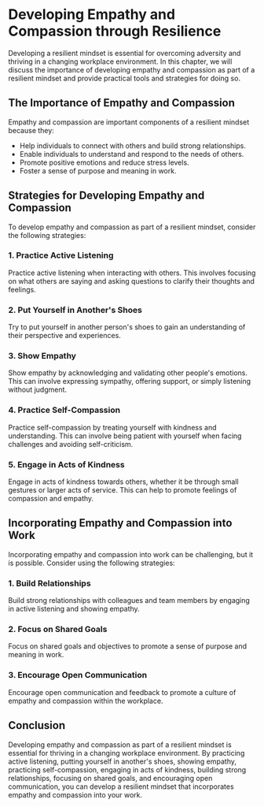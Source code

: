 Developing Empathy and Compassion through Resilience
===============================================================================================

Developing a resilient mindset is essential for overcoming adversity and thriving in a changing workplace environment. In this chapter, we will discuss the importance of developing empathy and compassion as part of a resilient mindset and provide practical tools and strategies for doing so.

The Importance of Empathy and Compassion
----------------------------------------

Empathy and compassion are important components of a resilient mindset because they:

* Help individuals to connect with others and build strong relationships.
* Enable individuals to understand and respond to the needs of others.
* Promote positive emotions and reduce stress levels.
* Foster a sense of purpose and meaning in work.

Strategies for Developing Empathy and Compassion
------------------------------------------------

To develop empathy and compassion as part of a resilient mindset, consider the following strategies:

### 1. Practice Active Listening

Practice active listening when interacting with others. This involves focusing on what others are saying and asking questions to clarify their thoughts and feelings.

### 2. Put Yourself in Another's Shoes

Try to put yourself in another person's shoes to gain an understanding of their perspective and experiences.

### 3. Show Empathy

Show empathy by acknowledging and validating other people's emotions. This can involve expressing sympathy, offering support, or simply listening without judgment.

### 4. Practice Self-Compassion

Practice self-compassion by treating yourself with kindness and understanding. This can involve being patient with yourself when facing challenges and avoiding self-criticism.

### 5. Engage in Acts of Kindness

Engage in acts of kindness towards others, whether it be through small gestures or larger acts of service. This can help to promote feelings of compassion and empathy.

Incorporating Empathy and Compassion into Work
----------------------------------------------

Incorporating empathy and compassion into work can be challenging, but it is possible. Consider using the following strategies:

### 1. Build Relationships

Build strong relationships with colleagues and team members by engaging in active listening and showing empathy.

### 2. Focus on Shared Goals

Focus on shared goals and objectives to promote a sense of purpose and meaning in work.

### 3. Encourage Open Communication

Encourage open communication and feedback to promote a culture of empathy and compassion within the workplace.

Conclusion
----------

Developing empathy and compassion as part of a resilient mindset is essential for thriving in a changing workplace environment. By practicing active listening, putting yourself in another's shoes, showing empathy, practicing self-compassion, engaging in acts of kindness, building strong relationships, focusing on shared goals, and encouraging open communication, you can develop a resilient mindset that incorporates empathy and compassion into your work.


